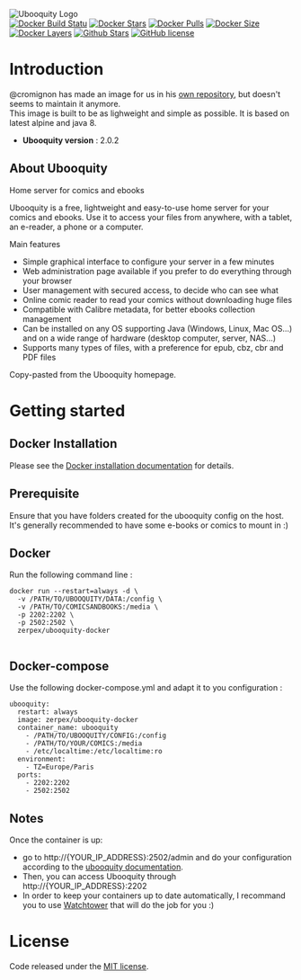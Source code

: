 ![Ubooquity Logo](http://i.imgur.com/InPPMtr.png)  
[![Docker Build Statu](https://img.shields.io/docker/build/zerpex/ubooquity-docker.svg)](https://hub.docker.com/r/zerpex/ubooquity-docker/) [![Docker Stars](https://img.shields.io/docker/stars/zerpex/ubooquity-docker.svg?label=docker%20%E2%98%85)](https://hub.docker.com/r/zerpex/ubooquity-docker/) [![Docker Pulls](https://img.shields.io/docker/pulls/zerpex/ubooquity-docker.svg)](https://hub.docker.com/r/zerpex/ubooquity-docker/) [![Docker Size](https://img.shields.io/imagelayers/image-size/zerpex/ubooquity-docker/latest.svg)](https://hub.docker.com/r/zerpex/ubooquity-docker/) [![Docker Layers](https://img.shields.io/imagelayers/layers/zerpex/ubooquity-docker/latest.svg)](https://hub.docker.com/r/zerpex/ubooquity-docker/) [![Github Stars](https://img.shields.io/github/stars/zerpex/ubooquity-docker.svg?label=github%20%E2%98%85)](https://github.com/zerpex/ubooquity-docker/stargazers) [![GitHub license](https://img.shields.io/badge/license-MIT-blue.svg)](https://raw.githubusercontent.com/zerpex/ubooquity-docker/master/LICENSE)

# Introduction

@cromignon has made an image for us in his [own repository](https://github.com/cromigon/ubooquity-docker), but doesn't seems to maintain it anymore.  
This image is built to be as lighweight and simple as possible. It is based on latest alpine and java 8.  

- **Ubooquity version** : 2.0.2

## About Ubooquity

Home server for comics and ebooks

Ubooquity is a free, lightweight and easy-to-use home server for your comics and ebooks. Use it to access your files from anywhere, with a tablet, an e-reader, a phone or a computer.

Main features
* Simple graphical interface to configure your server in a few minutes
* Web administration page available if you prefer to do everything through your browser
* User management with secured access, to decide who can see what
* Online comic reader to read your comics without downloading huge files
* Compatible with Calibre metadata, for better ebooks collection management
* Can be installed on any OS supporting Java (Windows, Linux, Mac OS...) and on a wide range of hardware (desktop computer, server, NAS...)
* Supports many types of files, with a preference for epub, cbz, cbr and PDF files

Copy-pasted from the Ubooquity homepage.

# Getting started

## Docker Installation

Please see the [Docker installation documentation](https://docs.docker.com/installation/) for details.

## Prerequisite

Ensure that you have folders created for the ubooquity config on the host.
It's generally recommended to have some e-books or comics to mount in :)

## Docker

Run the following command line :

```
docker run --restart=always -d \
  -v /PATH/TO/UBOOQUITY/DATA:/config \
  -v /PATH/TO/COMICSANDBOOKS:/media \
  -p 2202:2202 \
  -p 2502:2502 \
  zerpex/ubooquity-docker
  
```


## Docker-compose

Use the following docker-compose.yml and adapt it to you configuration :

```
ubooquity:
  restart: always
  image: zerpex/ubooquity-docker
  container_name: ubooquity
    - /PATH/TO/UBOOQUITY/CONFIG:/config
    - /PATH/TO/YOUR/COMICS:/media
    - /etc/localtime:/etc/localtime:ro
  environment:
    - TZ=Europe/Paris
  ports:
    - 2202:2202
    - 2502:2502

```

## Notes

Once the container is up:  
- go to http://{YOUR_IP_ADDRESS}:2502/admin and do your configuration according to the [ubooquity documentation](https://vaemendis.github.io/ubooquity-doc/).  
- Then, you can access Ubooquity through http://{YOUR_IP_ADDRESS}:2202
- In order to keep your containers up to date automatically, I recommand you to use [Watchtower](https://github.com/v2tec/watchtower) that will do the job for you :)

# License

Code released under the [MIT license](./LICENSE).

